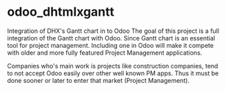# odoo_dhtmlxgantt
Integration of DHX's Gantt chart in to Odoo
The goal of this project is a full integration of the Gantt chart with Odoo. 
Since Gantt chart is an essential tool for project management.
Including one in Odoo will make it compete with older and more fully featured Project Management applications.

Companies who's main work is projects like construction companies, tend to not accept Odoo easily over other well known PM apps.
Thus it must be done sooner or later to enter that market (Project Management).
